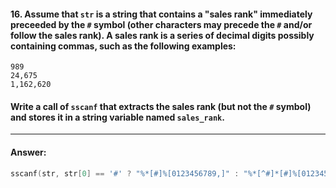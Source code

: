#### 16. Assume that `str` is a string that contains a "sales rank" immediately preceeded by the `#` symbol (other characters may precede the `#` and/or follow the sales rank). A sales rank is a series of decimal digits possibly containing commas, such as the following examples:

```
989
24,675
1,162,620
```

#### Write a call of `sscanf` that extracts the sales rank (but not the `#` symbol) and stores it in a string variable named `sales_rank`.

---

#### Answer:

```c
sscanf(str, str[0] == '#' ? "%*[#]%[0123456789,]" : "%*[^#]*[#]%[0123456789,]");
```
